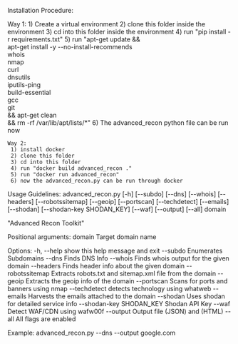 Installation Procedure:

  Way 1:
    1) Create a virtual environment
    2) clone this folder inside the environment
    3) cd into this folder inside the environment
    4) run "pip install -r requirements.txt"
    5) run "apt-get update && \
      apt-get install -y --no-install-recommends \
          whois \
          nmap \
          curl \
          dnsutils \
          iputils-ping \
          build-essential \
          gcc \
          git \
      && apt-get clean \
      && rm -rf /var/lib/apt/lists/*"
     6) The advanced_recon python file can be run now
     
    Way 2:
     1) install docker
     2) clone this folder
     3) cd into this folder
     4) run "docker build advanced_recon ."
     5) run "docker run advanced_recon"
     6) now the advanced_recon.py can be run through docker

Usage Guidelines: 
  advanced_recon.py [-h] [--subdo] [--dns] [--whois] [--headers] [--robotssitemap] [--geoip] [--portscan] [--techdetect] [--emails] [--shodan] [--shodan-key SHODAN_KEY] [--waf]
                         [--output] [--all]
                         domain

  "Advanced Recon Toolkit"
  
  Positional arguments:
    domain                Target domain name
  
  Options:
    -h, --help            show this help message and exit
    --subdo               Enumerates Subdomains
    --dns                 Finds DNS Info
    --whois               Finds whois output for the given domain
    --headers             Finds header info about the given domain
    --robotssitemap       Extracts robots.txt and sitemap.xml file from the domain
    --geoip               Extracts the geoip info of the domain
    --portscan            Scans for ports and banners using nmap
    --techdetect          detects technology using whatweb
    --emails              Harvests the emails attached to the domain
    --shodan              Uses shodan for detailed service info
    --shodan-key SHODAN_KEY
                          Shodan API Key
    --waf                 Detect WAF/CDN using wafw00f
    --output              Output file (JSON) and (HTML)
    --all                 All flags are enabled
    
  Example:
    advanced_recon.py --dns --output google.com
